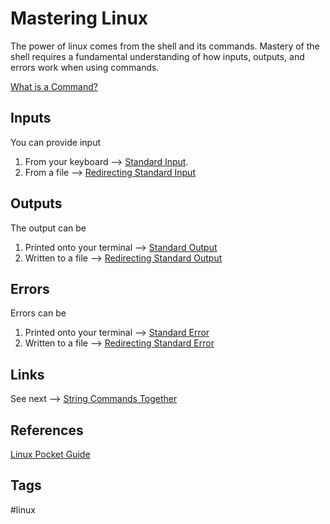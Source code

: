 # Mastering Linux

The power of linux comes from the shell and its commands. Mastery of the shell requires a fundamental understanding of how inputs, outputs, and errors work when using commands.  

[What is a Command?](../202305212316/README.md)

## Inputs
You can provide input
1. From your keyboard --> [Standard Input](../202305212202/README.md).  
2. From a file --> [Redirecting Standard Input](../202305212146/README.md)  

## Outputs
The output can be
1. Printed onto your terminal --> [Standard Output](../202305212216/README.md)  
2. Written to a file --> [Redirecting Standard Output](../202305212218/README.md)  

## Errors
Errors can be  
1. Printed onto your terminal --> [Standard Error](../202305212230/README.md)  
2. Written to a file --> [Redirecting Standard Error](../202305212235/README.md)

## Links
See next --> [String Commands Together](../202305212305/README.md)

## References
[Linux Pocket Guide](https://linuxpocketguide.com/)

## Tags
#linux
